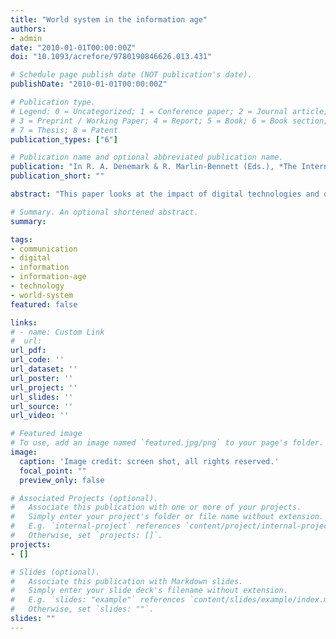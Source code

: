 ```yaml
---
title: "World system in the information age"
authors:
- admin
date: "2010-01-01T00:00:00Z"
doi: "10.1093/acrefore/9780190846626.013.431"

# Schedule page publish date (NOT publication's date).
publishDate: "2010-01-01T00:00:00Z"

# Publication type.
# Legend: 0 = Uncategorized; 1 = Conference paper; 2 = Journal article;
# 3 = Preprint / Working Paper; 4 = Report; 5 = Book; 6 = Book section;
# 7 = Thesis; 8 = Patent
publication_types: ["6"]

# Publication name and optional abbreviated publication name.
publication: "In R. A. Denemark & R. Marlin-Bennett (Eds.), *The International Studies Encyclopedia*. Wiley-Blackwell"
publication_short: ""

abstract: "This paper looks at the impact of digital technologies and other major technological innovations in recent years on possible major shifts in the development of and control over the world system. The pace of the most inner process in the world system developmental process, captured in the successive development of clusters of technological innovations and organizational change (K-waves), is determined by two biological control parameters: the cognitive (i.e., collective learning rate), driving the rate of exchanging and processing information at the microlevel, and the generational (i.e., the development of successive human cohorts), that constrain the rate of transfer of knowledge (i.e., information integrated into a context) between successive generations at the macrolevel. World system development has not been a linear progress, but rather a process marked by periods of sharp accelerations, in the amount of information that people had access to and in the creation of information systems to deal with it. On a material level, however, the global world system (as a 'web of webs') is made up of a variety of complex intraorganizational and interorganizational networks (or 'webs') intersecting with geographical networks structured particularly around linked clusters of socio-economy activity. These networks are at once characterized by their path-dependencies, as well as the major transformation these networks undergo as a result of major technological innovations, especially in transportation and communication technologies. In recent centuries, states were able to exert an important level of control over the development of the world system. The current transformations that mark the development of the world system, resemble past patterns. We therefore expect, at least for the foreseeable future a continuation of the leading role of states in terms of control over and structuring of the world system as a global socio-economic web of webs."

# Summary. An optional shortened abstract.
summary:

tags:
- communication
- digital
- information
- information-age
- technology
- world-system
featured: false

links:
# - name: Custom Link
#  url:
url_pdf:
url_code: ''
url_dataset: ''
url_poster: ''
url_project: ''
url_slides: ''
url_source: ''
url_video: ''

# Featured image
# To use, add an image named `featured.jpg/png` to your page's folder.
image:
  caption: 'Image credit: screen shot, all rights reserved.'
  focal_point: ""
  preview_only: false

# Associated Projects (optional).
#   Associate this publication with one or more of your projects.
#   Simply enter your project's folder or file name without extension.
#   E.g. `internal-project` references `content/project/internal-project/index.md`.
#   Otherwise, set `projects: []`.
projects:
- []

# Slides (optional).
#   Associate this publication with Markdown slides.
#   Simply enter your slide deck's filename without extension.
#   E.g. `slides: "example"` references `content/slides/example/index.md`.
#   Otherwise, set `slides: ""`.
slides: ""
---
```

